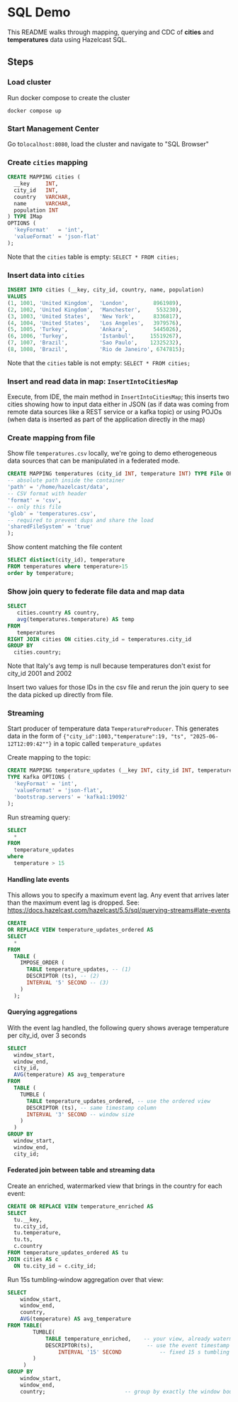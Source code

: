 # SQL Demo

This README walks through mapping, querying and CDC of **cities** and **temperatures** data using Hazelcast SQL.

## Steps

### Load cluster

Run docker compose to create the cluster
```shell
docker compose up
```

### Start Management Center

Go to`localhost:8080`, load the cluster and navigate to "SQL Browser"


### Create `cities` mapping

   ```sql
   CREATE MAPPING cities (
     __key     INT,
     city_id   INT,
     country   VARCHAR,
     name      VARCHAR,
     population INT
   ) TYPE IMap
   OPTIONS (
     'keyFormat'   = 'int',
     'valueFormat' = 'json-flat'
   );
   ```

Note that the `cities` table is empty: `SELECT * FROM cities;`

### Insert data into `cities`

   ```sql
INSERT INTO cities (__key, city_id, country, name, population)
VALUES
(1, 1001, 'United Kingdom',  'London',        8961989),
(2, 1002, 'United Kingdom',  'Manchester',     553230),
(3, 1003, 'United States',   'New York',      8336817),
(4, 1004, 'United States',   'Los Angeles',   3979576),
(5, 1005, 'Turkey',          'Ankara',        5445026),
(6, 1006, 'Turkey',          'Istanbul',     15519267),
(7, 1007, 'Brazil',          'Sao Paulo',    12325232),
(8, 1008, 'Brazil',          'Rio de Janeiro', 6747815);
   ```

Note that the `cities` table is not empty: `SELECT * FROM cities;`

### Insert and read data in map: `InsertIntoCitiesMap`

Execute, from IDE, the main method in `InsertIntoCitiesMap`; this inserts two cities showing how to input data 
either in JSON (as if data was coming from remote data sources like a REST service or a kafka topic) or using POJOs (when data
is inserted as part of the application directly in the map)

### Create mapping from file
Show file `temperatures.csv` locally, we're going to demo etherogeneous data sources that can be manipulated in a federated mode.

   ```sql
   CREATE MAPPING temperatures (city_id INT, temperature INT) TYPE File OPTIONS (
   -- absolute path inside the container
   'path' = '/home/hazelcast/data',
   -- CSV format with header
   'format' = 'csv',
   -- only this file
   'glob' = 'temperatures.csv',
   -- required to prevent dups and share the load
   'sharedFileSystem' = 'true'
   );
   ```
Show content matching the file content
   ```sql
   SELECT distinct(city_id), temperature
   FROM temperatures where temperature>15
   order by temperature;
   ```


### Show join query to federate file data and map data 
   ```sql
   SELECT
      cities.country AS country,
      avg(temperatures.temperature) AS temp
   FROM
      temperatures
   RIGHT JOIN cities ON cities.city_id = temperatures.city_id
   GROUP BY
     cities.country;
   ```

Note that Italy's avg temp is null because temperatures don't exist for city_id 2001 and 2002

Insert two values for those IDs in the csv file and rerun the join query to see the data picked up directly from file.

### Streaming 

Start producer of temperature data `TemperatureProducer`. This generates data in the form of 
`{"city_id":1003,"temperature":19, "ts", "2025-06-12T12:09:42""}` in a topic called `temperature_updates`

Create mapping to the topic:
```sql
CREATE MAPPING temperature_updates (__key INT, city_id INT, temperature INT) 
TYPE Kafka OPTIONS (
  'keyFormat' = 'int',
  'valueFormat' = 'json-flat',
  'bootstrap.servers' = 'kafka1:19092'
);
```

Run streaming query:
```sql
SELECT
  *
FROM
  temperature_updates
where
  temperature > 15
```

#### Handling late events

This allows you to specify a maximum event lag. Any event that arrives later than the maximum event lag is dropped.
See: https://docs.hazelcast.com/hazelcast/5.5/sql/querying-streams#late-events

```sql
CREATE
OR REPLACE VIEW temperature_updates_ordered AS
SELECT
  *
FROM
  TABLE (
    IMPOSE_ORDER (
      TABLE temperature_updates, -- (1)
      DESCRIPTOR (ts), -- (2)
      INTERVAL '5' SECOND -- (3)
    )
  );
```

#### Querying aggregations

With the event lag handled, the following query shows average temperature per city_id, over 3 seconds

```sql
SELECT
  window_start,
  window_end,
  city_id,
  AVG(temperature) AS avg_temperature
FROM
  TABLE (
    TUMBLE (
      TABLE temperature_updates_ordered, -- use the ordered view
      DESCRIPTOR (ts), -- same timestamp column
      INTERVAL '3' SECOND -- window size
    )
  )
GROUP BY
  window_start,
  window_end,
  city_id;
```

#### Federated join between table and streaming data

Create an enriched, watermarked view that brings in the country for each event:

```sql
CREATE OR REPLACE VIEW temperature_enriched AS
SELECT
  tu.__key,
  tu.city_id,
  tu.temperature,
  tu.ts,
  c.country
FROM temperature_updates_ordered AS tu
JOIN cities AS c
  ON tu.city_id = c.city_id;
```

Run 15s tumbling‐window aggregation over that view:

```sql
SELECT
    window_start,
    window_end,
    country,
    AVG(temperature) AS avg_temperature
FROM TABLE(
        TUMBLE(
            TABLE temperature_enriched,    -- your view, already watermarked & joined
            DESCRIPTOR(ts),                 -- use the event timestamp column
                INTERVAL '15' SECOND            -- fixed 15 s tumbling windows
        )
     )
GROUP BY
    window_start,
    window_end,
    country;                         -- group by exactly the window bounds + country
```



